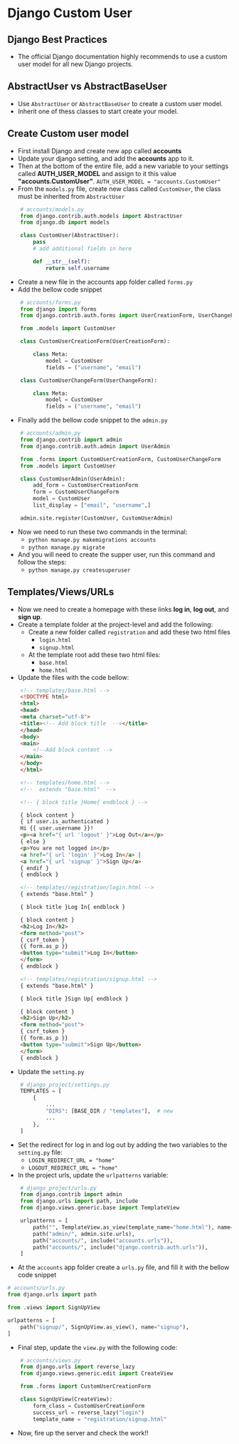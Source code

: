 # Django Custom User

## Django Best Practices
  - The official Django documentation highly recommends to use a custom user model for all new Django projects. 

## AbstractUser vs AbstractBaseUser
  - Use `AbstractUser` or `AbstractBaseUser` to create a custom user model.
  - Inherit one of thess classes to start create your model.

## Create Custom user model
  - First install Django and create new app called **accounts**
  - Update your django setting, and add the **accounts** app to it.
  - Then at the bottom of the entire file, add a new variable to your settings called **AUTH_USER_MODEL** and assign to it this value **"accounts.CustomUser"**. `AUTH_USER_MODEL = "accounts.CustomUser"`
  - From the `models.py` file, create new class called `CustomUser`, the class must be inherited from `AbstractUser`
```python
    # accounts/models.py
    from django.contrib.auth.models import AbstractUser
    from django.db import models

    class CustomUser(AbstractUser):
        pass
        # add additional fields in here

        def __str__(self):
            return self.username
```
  - Create a new file in the accounts app folder called `forms.py`
  - Add the bellow code snippet
```python
    # accounts/forms.py
    from django import forms
    from django.contrib.auth.forms import UserCreationForm, UserChangeForm

    from .models import CustomUser

    class CustomUserCreationForm(UserCreationForm):

        class Meta:
            model = CustomUser
            fields = ("username", "email")

    class CustomUserChangeForm(UserChangeForm):

        class Meta:
            model = CustomUser
            fields = ("username", "email")
```
  - Finally add the bellow code snippet to the `admin.py` 
```python
    # accounts/admin.py
    from django.contrib import admin
    from django.contrib.auth.admin import UserAdmin

    from .forms import CustomUserCreationForm, CustomUserChangeForm
    from .models import CustomUser

    class CustomUserAdmin(UserAdmin):
        add_form = CustomUserCreationForm
        form = CustomUserChangeForm
        model = CustomUser
        list_display = ["email", "username",]

    admin.site.register(CustomUser, CustomUserAdmin)
```
  - Now we need to run these two commands in the terminal:
    - `python manage.py makemigrations accounts`
    - `python manage.py migrate`
  - And you will need to create the supper user, run this command and follow the steps:
    - `python manage.py createsuperuser`


## Templates/Views/URLs
  - Now we need to create a homepage with these links **log in**, **log out**, and **sign up**.
  - Create a template folder at the project-level and add the following:
    - Create a new folder called `registration` and add these two html files
      - `login.html`
      - `signup.html`
    - At the template root add these two html files:
      - `base.html`
      - `home.html`
  - Update the files with the code bellow:
```html
    <!-- templates/base.html -->
    <!DOCTYPE html>
    <html>
    <head>
    <meta charset="utf-8">
    <title><!-- Add block title  --></title>
    </head>
    <body>
    <main>
        <!--Add block content -->
    </main>
    </body>
    </html>
```

```html
    <!-- templates/home.html -->
    <!--  extends "base.html"  -->

    <!-- { block title }Home{ endblock } -->

    { block content }
    { if user.is_authenticated }
    Hi {{ user.username }}!
    <p><a href="{ url 'logout' }">Log Out</a></p>
    { else }
    <p>You are not logged in</p>
    <a href="{ url 'login' }">Log In</a> |
    <a href="{ url 'signup' }">Sign Up</a>
    { endif }
    { endblock }
```

```html
    <!-- templates/registration/login.html -->
    { extends "base.html" }

    { block title }Log In{ endblock }

    { block content }
    <h2>Log In</h2>
    <form method="post">
    { csrf_token }
    {{ form.as_p }}
    <button type="submit">Log In</button>
    </form>
    { endblock }
```
```html
    <!-- templates/registration/signup.html -->
    { extends "base.html" }

    { block title }Sign Up{ endblock }

    { block content }
    <h2>Sign Up</h2>
    <form method="post">
    { csrf_token }
    {{ form.as_p }}
    <button type="submit">Sign Up</button>
    </form>
    { endblock }
```
  - Update the `setting.py`
```python
    # django_project/settings.py
    TEMPLATES = [
        {
            ...
            "DIRS": [BASE_DIR / "templates"],  # new
            ...
        },
    ]
```
  - Set the redirect for log in and log out by adding the two variables to the `setting.py` file:
    - `LOGIN_REDIRECT_URL = "home"`
    - `LOGOUT_REDIRECT_URL = "home"`
  - In the project urls, update the `urlpatterns` variable:

```python
    # django_project/urls.py
    from django.contrib import admin
    from django.urls import path, include
    from django.views.generic.base import TemplateView

    urlpatterns = [
        path("", TemplateView.as_view(template_name="home.html"), name="home"),
        path("admin/", admin.site.urls),
        path("accounts/", include("accounts.urls")),
        path("accounts/", include("django.contrib.auth.urls")),
    ]
```
  - At the `accounts` app folder create a `urls.py` file, and fill it with the bellow code snippet
```python
# accounts/urls.py
from django.urls import path

from .views import SignUpView

urlpatterns = [
    path("signup/", SignUpView.as_view(), name="signup"),
]
```
  - Final step, update the `view.py` with the following code:


```python
    # accounts/views.py
    from django.urls import reverse_lazy
    from django.views.generic.edit import CreateView

    from .forms import CustomUserCreationForm

    class SignUpView(CreateView):
        form_class = CustomUserCreationForm
        success_url = reverse_lazy("login")
        template_name = "registration/signup.html"
```
  - Now, fire up the server and check the work!!